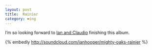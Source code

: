 ```yaml
---
layout: post
title:  Rainier
category: ❤ing
---
```


I’m so looking forward to [Ian and Claudio][mighty_oaks] finishing this album.

{% embedly http://soundcloud.com/ianhooper/mighty-oaks-rainier %}

[mighty_oaks]: http://soundcloud.com/mightyoaksmusic